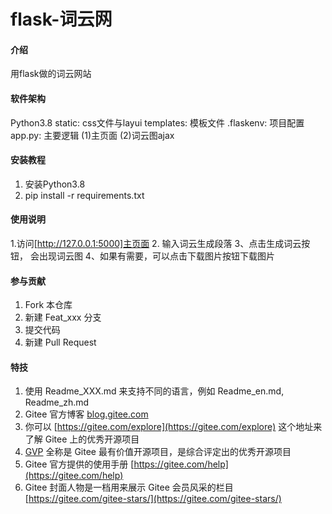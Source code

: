 # flask-词云网

#### 介绍
用flask做的词云网站

#### 软件架构
Python3.8
static: css文件与layui
templates: 模板文件
.flaskenv: 项目配置
app.py: 主要逻辑
        (1)主页面
        (2)词云图ajax


#### 安装教程

1.  安装Python3.8
2.  pip install -r requirements.txt

#### 使用说明

1.访问[http://127.0.0.1:5000]主页面
2. 输入词云生成段落
3、点击生成词云按钮， 会出现词云图
4、如果有需要，可以点击下载图片按钮下载图片



#### 参与贡献

1.  Fork 本仓库
2.  新建 Feat_xxx 分支
3.  提交代码
4.  新建 Pull Request


#### 特技

1.  使用 Readme\_XXX.md 来支持不同的语言，例如 Readme\_en.md, Readme\_zh.md
2.  Gitee 官方博客 [blog.gitee.com](https://blog.gitee.com)
3.  你可以 [https://gitee.com/explore](https://gitee.com/explore) 这个地址来了解 Gitee 上的优秀开源项目
4.  [GVP](https://gitee.com/gvp) 全称是 Gitee 最有价值开源项目，是综合评定出的优秀开源项目
5.  Gitee 官方提供的使用手册 [https://gitee.com/help](https://gitee.com/help)
6.  Gitee 封面人物是一档用来展示 Gitee 会员风采的栏目 [https://gitee.com/gitee-stars/](https://gitee.com/gitee-stars/)
